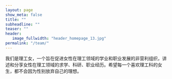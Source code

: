 ```yaml
---
layout: page
show_meta: false
title: ""
subheadline: ""
teaser: ""
header:
   image_fullwidth: "header_homepage_13.jpg"
permalink: "/team/"
---
```


我们是理工女，一个旨在促进女性在理工领域的学业和职业发展的非营利组织，讲述和分享女性在理工领域的求学、科研、职业经历。希望每一个喜欢理工科的女生，都不会因为性别放弃自己的理想。



 [1]: #
 [2]: #
 [3]: #
 [4]: #
 [5]: #
 [6]: #
 [7]: #
 [8]: #
 [9]: #
 [10]: #
